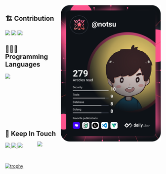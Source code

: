 <a href="https://github.com/notsu">
  <img width="324" align="right" src="https://github.com/notsu/notsu/blob/main/devcard.svg" />
</a>

## 🏗 Contribution

<img src="https://github-readme-stats.vercel.app/api?username=notsu&count_private=true&show_icons=true&theme=tokyonight&include_all_commits=true&hide_border=true" />
<img src="http://github-readme-streak-stats.herokuapp.com?user=notsu&theme=tokyonight&hide_border=true" />
<img src="https://activity-graph.herokuapp.com/graph?username=notsu&theme=react-dark&hide_border=true">

## 🧑🏻‍💻 Programming Languages

<a href="https://github.com/notsu">
  <img align="left" src="https://github-readme-stats.vercel.app/api/top-langs/?username=notsu&count_private=true&layout=compact&hide=html,css&theme=tokyonight&langs_count=12&hide_border=true" />
</a>

<a href="https://wakatime.com/@notsu">
  <img align="right" width="400" src="https://github-readme-stats-taupe-two.vercel.app/api/wakatime?username=notsu&hide_border=true&langs_count=12&theme=tokyonight" />
</a>

<br />
<br />
<br />
<br />
<br />
<br />
<br />
<br />
<br />

## 🤝 Keep In Touch

<a href="https://notsu.io">
  <img src="https://img.shields.io/badge/about_me-000?style=for-the-badge&logo=ko-fi&logoColor=white" />
</a>
<a href="https://www.linkedin.com/in/notsu">
  <img src="https://img.shields.io/badge/linkedin-0A66C2?style=for-the-badge&logo=linkedin&logoColor=white" />
</a>
<a href="https://twitter.com/notsu">
  <img src="https://img.shields.io/badge/twitter-1DA1F2?style=for-the-badge&logo=twitter&logoColor=white" />
</a>

<br />
<br />
<br />

[![trophy](https://github-profile-trophy.vercel.app/?username=notsu&theme=onedark)](https://github.com/notsu)
